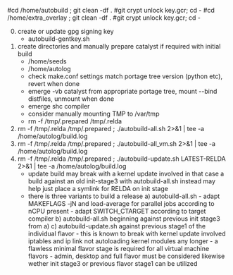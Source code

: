 #cd /home/autobuild ; git clean -df .
#git crypt unlock key.gcr; cd -
#cd /home/extra_overlay ; git clean -df .
#git crypt unlock key.gcr; cd -

0) create or update gpg signing key
	- autobuild-gentkey.sh
1) create directories and manually prepare catalyst if required with initial build
	- /home/seeds
	- /home/autolog
	- check make.conf settings match portage tree version (python etc), revert when done
	- emerge -vb catalyst from appropriate portage tree, mount --bind distfiles, unmount when done
	- emerge shc compiler
	- consider manually mounting TMP to /var/tmp
	- rm -f /tmp/.prepared /tmp/.relda
2) rm -f /tmp/.relda /tmp/.prepared ; ./autobuild-all.sh 2>&1 | tee -a /home/autolog/build.log
3) rm -f /tmp/.relda /tmp/.prepared ; ./autobuild-all_vm.sh 2>&1 | tee -a /home/autolog/build.log
4) rm -f /tmp/.relda /tmp/.prepared ; ./autobuild-update.sh LATEST-RELDA 2>&1 | tee -a /home/autolog/build.log
	- update build may break with a kernel update involved
	  in that case a build against an old init-stage3 with autobuild-all.sh instead may help
	  just place a symlink for RELDA on init stage
	- there is three variants to build a release
		a) autobuild-all.sh
			- adapt MAKEFLAGS -jN and load-average  for parallel jobs according to nCPU present
			- adapt SWITCH_CTARGET according to target compiler
		b) autobuild-all.sh beginning against previous init stage3 from a)
		c) autobuild-update.sh against previous stage1 of the individual flavor
			- this is known to break with kernel update involved
			  iptables and ip link not autoloading kernel modules any longer
			- a flawless minimal flavor stage is required for all virtual machine flavors
			- admin, desktop and full flavor must be considered likewise wether init stage3
			  or previous flavor stage1 can be utilized
